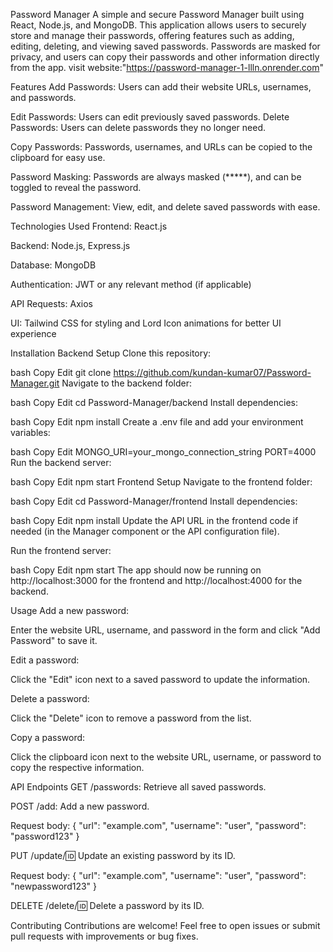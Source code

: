 Password Manager
A simple and secure Password Manager built using React, Node.js, and MongoDB. This application allows users to securely store and manage their passwords, offering features such as adding, editing, deleting, and viewing saved passwords. Passwords are masked for privacy, and users can copy their passwords and other information directly from the app.
visit website:"https://password-manager-1-llln.onrender.com"

Features
Add Passwords: Users can add their website URLs, usernames, and passwords.

Edit Passwords: Users can edit previously saved passwords.
Delete Passwords: Users can delete passwords they no longer need.

Copy Passwords: Passwords, usernames, and URLs can be copied to the clipboard for easy use.

Password Masking: Passwords are always masked (*****), and can be toggled to reveal the password.

Password Management: View, edit, and delete saved passwords with ease.

Technologies Used
Frontend: React.js

Backend: Node.js, Express.js

Database: MongoDB

Authentication: JWT or any relevant method (if applicable)

API Requests: Axios

UI: Tailwind CSS for styling and Lord Icon animations for better UI experience

Installation
Backend Setup
Clone this repository:

bash
Copy
Edit
git clone https://github.com/kundan-kumar07/Password-Manager.git
Navigate to the backend folder:

bash
Copy
Edit
cd Password-Manager/backend
Install dependencies:

bash
Copy
Edit
npm install
Create a .env file and add your environment variables:

bash
Copy
Edit
MONGO_URI=your_mongo_connection_string
PORT=4000
Run the backend server:

bash
Copy
Edit
npm start
Frontend Setup
Navigate to the frontend folder:

bash
Copy
Edit
cd Password-Manager/frontend
Install dependencies:

bash
Copy
Edit
npm install
Update the API URL in the frontend code if needed (in the Manager component or the API configuration file).

Run the frontend server:

bash
Copy
Edit
npm start
The app should now be running on http://localhost:3000 for the frontend and http://localhost:4000 for the backend.

Usage
Add a new password:

Enter the website URL, username, and password in the form and click "Add Password" to save it.

Edit a password:

Click the "Edit" icon next to a saved password to update the information.

Delete a password:

Click the "Delete" icon to remove a password from the list.

Copy a password:

Click the clipboard icon next to the website URL, username, or password to copy the respective information.

API Endpoints
GET /passwords: Retrieve all saved passwords.

POST /add: Add a new password.

Request body: { "url": "example.com", "username": "user", "password": "password123" }

PUT /update/:id: Update an existing password by its ID.

Request body: { "url": "example.com", "username": "user", "password": "newpassword123" }

DELETE /delete/:id: Delete a password by its ID.

Contributing
Contributions are welcome! Feel free to open issues or submit pull requests with improvements or bug fixes.
